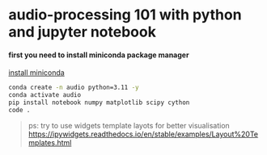 # audio-processing 101 with python and jupyter notebook

#### first you need to install miniconda package manager

[install miniconda](https://docs.anaconda.com/free/miniconda/miniconda-install/)

```bash
conda create -n audio python=3.11 -y
conda activate audio
pip install notebook numpy matplotlib scipy cython
code .
```

> ps: try to use widgets template layots for better visualisation
> https://ipywidgets.readthedocs.io/en/stable/examples/Layout%20Templates.html
